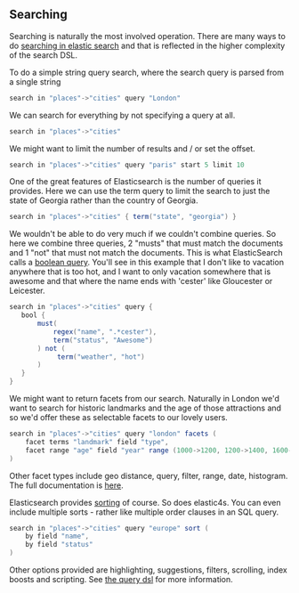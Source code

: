 ## Searching

Searching is naturally the most involved operation. There are many ways to do [searching in elastic search](http://www.elasticsearch.org/guide/reference/api/search/) and that is reflected
in the higher complexity of the search DSL.

To do a simple string query search, where the search query is parsed from a single string
```scala
search in "places"->"cities" query "London"
```

We can search for everything by not specifying a query at all.
```scala
search in "places"->"cities"
```

We might want to limit the number of results and / or set the offset.
```scala
search in "places"->"cities" query "paris" start 5 limit 10
```

One of the great features of Elasticsearch is the number of queries it provides. Here we can use the term query to limit the search to just the state of Georgia rather than the country of Georgia.
```scala
search in "places"->"cities" { term("state", "georgia") }
```

We wouldn't be able to do very much if we couldn't combine queries. So here we combine three queries, 2 "musts" that must match the documents and 1 "not" that must not match the documents. This is what ElasticSearch calls a [boolean query](http://www.elasticsearch.org/guide/reference/query-dsl/bool-query/). You'll see in this example that I don't like to vacation anywhere that is too hot, and I want to only vacation somewhere that is awesome and that where the name ends with 'cester' like Gloucester or Leicester.
```scala
search in "places"->"cities" query {
   bool {
       must(
           regex("name", ".*cester"),
           term("status", "Awesome")
       ) not (
            term("weather", "hot")
       )
   }
}
```

We might want to return facets from our search. Naturally in London we'd want to search for historic landmarks and the age of those attractions and so we'd offer these as selectable facets to our lovely users.
```scala
search in "places"->"cities" query "london" facets (
    facet terms "landmark" field "type",
    facet range "age" field "year" range (1000->1200, 1200->1400, 1600->1800, 1800->2000)
)
```

Other facet types include geo distance, query, filter, range, date, histogram. The full documentation is [here](http://www.elasticsearch.org/guide/reference/api/search/facets/).

Elasticsearch provides [sorting](http://www.elasticsearch.org/guide/reference/api/search/facets/) of course. So does elastic4s. You can even include multiple sorts - rather like multiple order clauses in an SQL query.

```scala
search in "places"->"cities" query "europe" sort (
    by field "name",
    by field "status"
)
```
Other options provided are highlighting, suggestions, filters, scrolling, index boosts and scripting. See [the query dsl](http://www.elasticsearch.org/guide/reference/api/search/) for more information.
